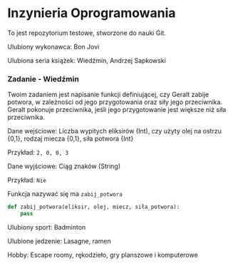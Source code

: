 # Inzynieria Oprogramowania

To jest repozytorium testowe, stworzone do nauki Git.

Ulubiony wykonawca:
Bon Jovi


Ulubiona seria książek:
Wiedźmin, Andrzej Sapkowski

### Zadanie - Wiedźmin

Twoim zadaniem jest napisanie funkcji definiującej, czy Geralt zabije potwora, w zależności od jego przygotowania oraz siły jego przeciwnika. Geralt pokonuje przeciwnika, jeśli jego przygotowanie jest większe niż siła przeciwnika.

Dane wejściowe: Liczba wypitych eliksirów (Int), czy użyty olej na ostrzu {0,1}, rodzaj miecza {0,1}, siła potwora {Int}

Przykład: `2, 0, 0, 3`

Dane wyjściowe: Ciąg znaków (String)

Przykład: `Nie `

Funkcja nazywać się ma `zabij_potwora`

```python
def zabij_potwora(eliksir, olej, miecz, siła_potwora):
    pass

```



Ulubiony sport:
Badminton

Ulubione jedzenie:
Lasagne, ramen

Hobby:
Escape roomy, rękodzieło, gry planszowe i komputerowe



